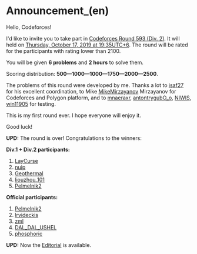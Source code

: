 # Announcement_(en)

Hello, Codeforces!

I'd like to invite you to take part in [Codeforces Round 593 (Div. 2)](https://codeforces.com/contest/1236 "Codeforces Round 593 (Div. 2)"). It will held on [Thursday, October 17, 2019 at 19:35UTC+6](https://codeforces.com/https://www.timeanddate.com/worldclock/fixedtime.html?day=17&month=10&year=2019&hour=16&min=35&sec=0&p1=166). The round will be rated for the participants with rating lower than 2100.

You will be given **6 problems** and **2 hours** to solve them.

Scoring distribution: **500—1000—1000—1750—2000—2500**.

The problems of this round were developed by me. Thanks a lot to [isaf27](https://codeforces.com/profile/isaf27 "International Grandmaster isaf27") for his excellent coordination, to Mike [MikeMirzayanov](https://codeforces.com/profile/MikeMirzayanov "Headquarters, MikeMirzayanov") Mirzayanov for Codeforces and Polygon platform, and to [mnaeraxr](https://codeforces.com/profile/mnaeraxr "International Master mnaeraxr"), [antontrygubO_o](https://codeforces.com/profile/antontrygubO_o "Master antontrygubO_o"), [NIWIS](https://codeforces.com/profile/NIWIS "Specialist NIWIS"), [win11905](https://codeforces.com/profile/win11905 "Master win11905") for testing.

This is my first round ever. I hope everyone will enjoy it.

Good luck!

**UPD:** The round is over! Congratulations to the winners:

**Div.1 + Div.2 participants:**

 1. [LayCurse](https://codeforces.com/profile/LayCurse "International Grandmaster LayCurse")
2. [nuip](https://codeforces.com/profile/nuip "Grandmaster nuip")
3. [Geothermal](https://codeforces.com/profile/Geothermal "Grandmaster Geothermal")
4. [liouzhou_101](https://codeforces.com/profile/liouzhou_101 "Grandmaster liouzhou_101")
5. [Pelmelnik2](https://codeforces.com/profile/Pelmelnik2 "Unrated, Pelmelnik2")

**Official participants:**

 1. [Pelmelnik2](https://codeforces.com/profile/Pelmelnik2 "Unrated, Pelmelnik2")
2. [lrvideckis](https://codeforces.com/profile/lrvideckis "Candidate Master lrvideckis")
3. [zml](https://codeforces.com/profile/zml "Candidate Master zml")
4. [DAL_DAL_USHEL](https://codeforces.com/profile/DAL_DAL_USHEL "Unrated, DAL_DAL_USHEL")
5. [phosphoric](https://codeforces.com/profile/phosphoric "Candidate Master phosphoric")

**UPD:** Now the [Editorial](Tutorial_(en).md) is available.


